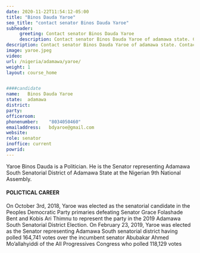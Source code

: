 ```yaml
---
date: 2020-11-22T11:54:12-05:00
title: "Binos Dauda Yaroe"
seo_title: "contact senator Binos Dauda Yaroe"
subheader:
     greeting: Contact senator Binos Dauda Yaroe 
     description: Contact senator Binos Dauda Yaroe of adamawa state. Contact information for Binos Dauda Yaroe includes email address, phone number, and mailing address.
description: Contact senator Binos Dauda Yaroe of adamawa state. Contact information for Binos Dauda Yaroe includes email address, phone number, and mailing address.
image: yaroe.jpeg
video: 
url: /nigeria/adamawa/yaroe/
weight: 1
layout: course_home


####candidate
name:	Binos Dauda Yaroe
state:	adamawa
district: 
party:	
officeroom:	
phonenumber:	"8034050460"
emailaddress:	bdyaroe@gmail.com
website:	
role: senator
inoffice: current
powrid: 
---
```

Yaroe Binos Dauda is a Politician. He is the Senator representing Adamawa South Senatorial District of Adamawa State at the Nigerian 9th National Assembly.

#### POLICTICAL CAREER
On October 3rd, 2018, Yaroe was elected as the senatorial candidate in the Peoples Democratic Party primaries defeating Senator Grace Folashade Bent and Kobis Ari Thimnu to represent the party in the 2019 Adamawa South Senatorial District Election. On February 23, 2019, Yaroe was elected as the Senator representing Adamawa South senatorial district having polled 164,741 votes over the incumbent senator Abubakar Ahmed Mo’allahyiddi of the All Progressives Congress who polled 118,129 votes

